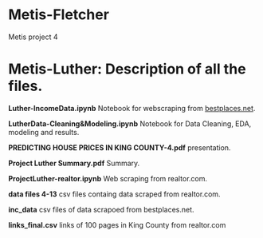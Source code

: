 # Metis-Fletcher
Metis project 4
# Metis-Luther: Description of all the files. 

**Luther-IncomeData.ipynb**	Notebook for webscraping from [bestplaces.net](https://www.bestplaces.net/find/zip.aspx?st=Washington&county=53033). 

**LutherData-Cleaning&Modeling.ipynb**	Notebook for Data Cleaning, EDA, modeling and results. 

**PREDICTING HOUSE PRICES IN KING COUNTY-4.pdf**	presentation. 

**Project Luther Summary.pdf**	Summary. 

**ProjectLuther-realtor.ipynb**	Web scraping from realtor.com. 

**data files 4-13** csv files containg data scraped from realtor.com. 

**inc_data** csv files of data scrapoed from bestplaces.net. 

**links_final.csv**	links of 100 pages in King  County from realtor.com
